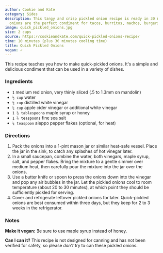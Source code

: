 ```yaml
---
author: Cookie and Kate
category: Sides
description: This tangy and crisp pickled onion recipe is ready in 30 minutes. These
  onions are the perfect condiment for tacos, burritos, nachos, burgers and more.
image: quick_pickled_onions.jpg
size: 2 cups
source: https://cookieandkate.com/quick-pickled-onions-recipe/
time: 10 minutes (plus 30 minutes cooling time)
title: Quick Pickled Onions
vegan: ✓
---
```

This recipe teaches you how to make quick-pickled onions. It's a simple and delicious condiment that can be used in a variety of dishes. 

### Ingredients

* `1` medium red onion, very thinly sliced (.5 to 1.3mm on mandolin)
* `½ cup` water
* `¼ cup` distilled white vinegar
* `¼ cup` apple cider vinegar or additional white vinegar
* `1 ½ tablespoons` maple syrup or honey
* `1 ½ teaspoons` fine sea salt
* `¼ teaspoon` aleppo pepper flakes (optional, for heat)

### Directions

1. Pack the onions into a 1-pint mason jar or similar heat-safe vessel. Place the jar in the sink, to catch any splashes of hot vinegar later.
2. In a small saucepan, combine the water, both vinegars, maple syrup, salt, and pepper flakes. Bring the mixture to a gentle simmer over medium heat, then carefully pour the mixture into the jar over the onions.
3. Use a butter knife or spoon to press the onions down into the vinegar and pop any air bubbles in the jar. Let the pickled onions cool to room temperature (about 20 to 30 minutes), at which point they should be sufficiently pickled for serving.
4. Cover and refrigerate leftover pickled onions for later. Quick-pickled onions are best consumed within three days, but they keep for 2 to 3 weeks in the refrigerator.

### Notes

**Make it vegan:** Be sure to use maple syrup instead of honey.

**Can I can it?** This recipe is not designed for canning and has not been verified for safety, so please _don’t_ try to can these pickled onions.